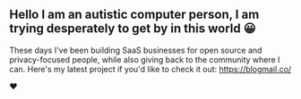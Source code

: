 ## Hello I am an autistic computer person, I am trying desperately to get by in this world 😀

These days I've been building SaaS businesses for open source and privacy-focused people, while also giving back to the community where I can. Here's my latest project if you'd like to check it out: https://blogmail.co/

♥️

